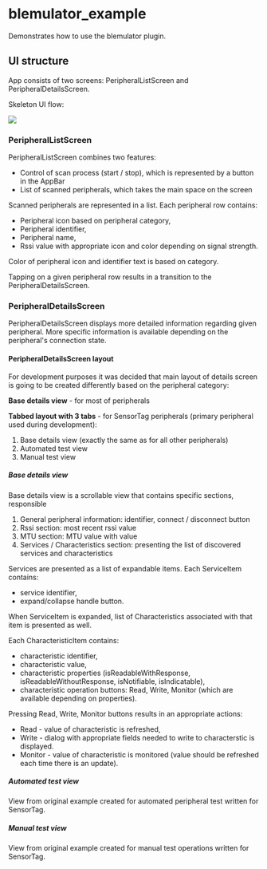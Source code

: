 # blemulator_example

Demonstrates how to use the blemulator plugin.

## UI structure

App consists of two screens: PeripheralListScreen and 
PeripheralDetailsScreen.

Skeleton UI flow:

![](./images/ui-flow.gif)

### PeripheralListScreen

PeripheralListScreen combines two features:
- Control of scan process (start / stop), which is represented by a 
button in the AppBar
- List of scanned peripherals, which takes the main space on the 
screen

Scanned peripherals are represented in a list. Each peripheral row 
contains:
- Peripheral icon based on peripheral category,
- Peripheral identifier,
- Peripheral name,
- Rssi value with appropriate icon and color depending on signal 
strength.

Color of peripheral icon and identifier text is based on category.

Tapping on a given peripheral row results in a transition to the 
PeripheralDetailsScreen.

### PeripheralDetailsScreen

PeripheralDetailsScreen displays more detailed information regarding 
given peripheral.
More specific information is available depending on the peripheral's 
connection state.

#### PeripheralDetailsScreen layout

For development purposes it was decided that main layout of details
screen is going to be created differently based on the peripheral 
category:

**Base details view** - for most of peripherals

**Tabbed layout with 3 tabs** - for SensorTag peripherals (primary peripheral
used during development):
1. Base details view (exactly the same as for all other peripherals)
2. Automated test view
3. Manual test view

##### Base details view

Base details view is a scrollable view that contains specific sections,
responsible

1. General peripheral information: identifier, connect / disconnect button
2. Rssi section: most recent rssi value
3. MTU section: MTU value with value
4. Services / Characteristics section: presenting the list of discovered 
services and characteristics

Services are presented as a list of expandable items. Each ServiceItem
contains:
- service identifier,
- expand/collapse handle button. 

When ServiceItem
is expanded, list of Characteristics associated with that item is presented
as well.

Each CharacteristicItem contains:
- characteristic identifier,
- characteristic value,
- characteristic properties (isReadableWithResponse, isReadableWithoutResponse,
isNotifiable, isIndicatable),
- characteristic operation buttons: Read, Write, Monitor 
(which are available depending on properties).

Pressing Read, Write, Monitor buttons results in an appropriate actions:
- Read - value of characteristic is refreshed,
- Write - dialog with appropriate fields needed to write to characterstic
is displayed.
- Monitor - value of characteristic is monitored (value should be refreshed
each time there is an update).

##### Automated test view

View from original example created for automated peripheral test written 
for SensorTag.

##### Manual test view

View from original example created for manual test operations written
for SensorTag.
